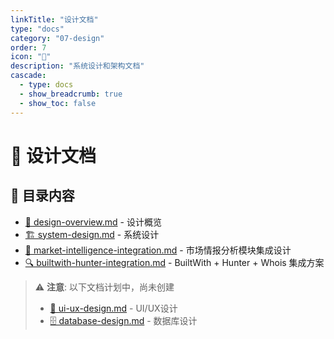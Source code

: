```yaml
---
linkTitle: "设计文档"
type: "docs"
category: "07-design"
order: 7
icon: "🎨"
description: "系统设计和架构文档"
cascade:
  - type: docs
  - show_breadcrumb: true
  - show_toc: false
---
```


# 🎨 设计文档

## 📂 目录内容

- [📖 design-overview.md](design-overview.md) - 设计概览
- [🏗️ system-design.md](system-design.md) - 系统设计
- [🎯 market-intelligence-integration.md](market-intelligence-integration.md) - 市场情报分析模块集成设计
- [🔍 builtwith-hunter-integration.md](builtwith-hunter-integration.md) - BuiltWith + Hunter + Whois 集成方案

> ⚠️ **注意**: 以下文档计划中，尚未创建
> - [🎨 ui-ux-design.md](ui-ux-design.md) - UI/UX设计
> - [🗄️ database-design.md](database-design.md) - 数据库设计
